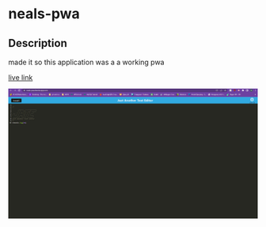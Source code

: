 # neals-pwa



## Description

made it so this application was a a working pwa


[live link](https://neals-pwa.herokuapp.com/)


![JATE app picture](./client/src/images/pwa.png)